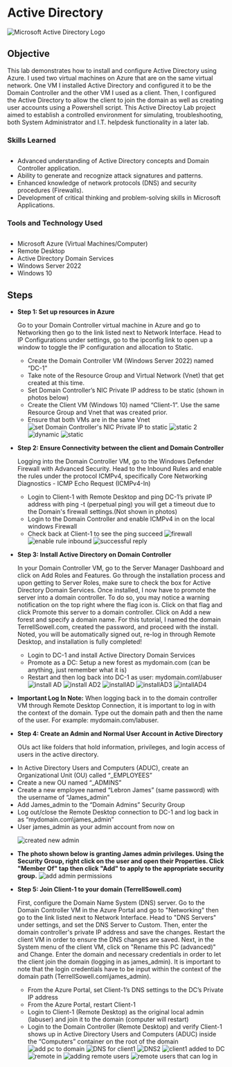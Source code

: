 # Active Directory
<img src="https://i.imgur.com/pU5A58S.png" alt="Microsoft Active Directory Logo"/>

## Objective


This lab demonstrates how to install and configure Active Directory using Azure. I used two virtual machines on Azure that are on the same virtual network. One VM I installed Active Directory and configured it to be the Domain Controller and the other VM I used as a client. Then, I configured the Active Directory to allow the client to join the domain as well as creating user accounts using a Powershell script. This Active Directoy Lab project aimed to establish a controlled environment for simulating, troubleshooting,  both System Administrator and I.T. helpdesk functionality in a later lab.

### Skills Learned<h2>
- Advanced understanding of Active Directory concepts and Domain Controller application.
- Ability to generate and recognize attack signatures and patterns.
- Enhanced knowledge of network protocols (DNS) and security procedures (Firewalls).
- Development of critical thinking and problem-solving skills in Microsoft Applications.

### Tools and Technology Used<h2>
- Microsoft Azure (Virtual Machines/Computer)
- Remote Desktop
- Active Directory Domain Services
- Windows Server 2022
- Windows 10

## Steps
* **Step 1: Set up resources in Azure**<p>
Go to your Domain Controller virtual machine in Azure and go to Networking then go to the link listed next to Network Interface. Head to IP Configurations under settings, go to the ipconfig link to open up a window to toggle the IP configuration and allocation to Static.
  - Create the Domain Controller VM (Windows Server 2022) named “DC-1”
  - Take note of the Resource Group and Virtual Network (Vnet) that get created at this time.
  - Set Domain Controller’s NIC Private IP address to be static (shown in photos below)
  - Create the Client VM (Windows 10) named “Client-1”. Use the same Resource Group and Vnet that was created prior.
  - Ensure that both VMs are in the same Vnet
![set Domain Controller's NIC Private IP to static](https://github.com/TerrellSowell/Active-Directory/assets/161978506/c08b1a43-da8e-466a-a172-cf58eeb76af4)
![static 2](https://github.com/TerrellSowell/Active-Directory/assets/161978506/06d6d23e-7791-4724-90b7-7d391fcf4a15)
![dynamic](https://github.com/TerrellSowell/Active-Directory/assets/161978506/be559454-a23c-4ac5-b901-98abf1f9d4d1)
![static](https://github.com/TerrellSowell/Active-Directory/assets/161978506/c50043d7-ed64-4c17-bca9-d6e405fac0ba)<p>

* **Step 2: Ensure Connectivity between the client and Domain Controller**<p>
Logging into the Domain Controller VM, go to the Windows Defender Firewall with Advanced Security. Head to the Inbound Rules and enable the rules under the protocol ICMPv4, specifically Core Networking Diagnostics - ICMP Echo Request (ICMPv4-In)
  - Login to Client-1 with Remote Desktop and ping DC-1’s private IP address with ping -t <ip address> (perpetual ping) you will get a timeout due to the Domain's firewall settings.(Not shown in photos)
  - Login to the Domain Controller and enable ICMPv4 in on the local windows Firewall
  - Check back at Client-1 to see the ping succeed
![firewall](https://github.com/TerrellSowell/Active-Directory/assets/161978506/7c39ef29-551c-4269-8d99-59d5af4abec0)
![enable rule inbound](https://github.com/TerrellSowell/Active-Directory/assets/161978506/8375af5e-e99f-4564-b05f-ce05dc17d3db)
![successful reply](https://github.com/TerrellSowell/Active-Directory/assets/161978506/3dd104dd-cb4c-4c1a-aa2c-41e231b293a5)<p>

* **Step 3: Install Active Directory on Domain Controller**<p>
In your Domain Controller VM, go to the Server Manager Dashboard and click on Add Roles and Features. Go through the installation process and upon getting to Server Roles, make sure to check the box for Active Directory Domain Services. Once installed, I now have to promote the server into a domain controller. To do so, you may notice a warning notification on the top right where the flag icon is. Click on that flag and click Promote this server to a domain controller. Click on Add a new forest and specify a domain name. For this tutorial, I named the domain TerrellSowell.com, created the password, and proceed with the install. Noted, you will be automatically signed out, re-log in through Remote Desktop, and installation is fully completed! 
  - Login to DC-1 and install Active Directory Domain Services
  - Promote as a DC: Setup a new forest as mydomain.com (can be anything, just remember what it is)
  - Restart and then log back into DC-1 as user: mydomain.com\labuser
![install AD](https://github.com/TerrellSowell/Active-Directory/assets/161978506/56cb26ea-9d42-4733-8004-212e455da7b0)
![install AD2](https://github.com/TerrellSowell/Active-Directory/assets/161978506/9529ee16-1e84-4c4a-a9ae-6286adb01233)
![installAD](https://github.com/TerrellSowell/Active-Directory/assets/161978506/8945b953-e81d-453a-80c4-cf0f6090fcef)
![installAD3](https://github.com/TerrellSowell/Active-Directory/assets/161978506/29b99aa4-d67e-46b8-a0ed-c3059e38dbe6)
![intallAD4](https://github.com/TerrellSowell/Active-Directory/assets/161978506/80822df9-efa5-4af4-9af6-d5930997b6b7)
* **Important Log In Note:** When logging back in to the domain controller VM through Remote Desktop Connection, it is important to log in with the context of the domain.
Type out the domain path and then the name of the user. For example: mydomain.com/labuser.

* **Step 4: Create an Admin and Normal User Account in Active Directory**<p>
OUs act like folders that hold information, privileges, and login access of users in the active directory.
 - In Active Directory Users and Computers (ADUC), create an Organizational Unit (OU) called “_EMPLOYEES”
 - Create a new OU named “_ADMINS”
 - Create a new employee named “Lebron James” (same password) with the username of “James_admin”
 - Add James_admin to the “Domain Admins” Security Group
 - Log out/close the Remote Desktop connection to DC-1 and log back in as “mydomain.com\james_admin”
 - User james_admin as your admin account from now on<p>
 ![created new admin](https://github.com/TerrellSowell/Active-Directory/assets/161978506/39a149c2-0de6-4efa-b39d-9a6cf27b6e63)<p>

* **The photo shown below is granting James admin privileges. Using the Security Group, right click on the user and open their Properties. Click "Member Of" tap then click "Add" to apply to the appropriate security group.**
![add admin permissions](https://github.com/TerrellSowell/Active-Directory/assets/161978506/e8c5e828-d80d-40fa-aebe-ec8231bf838d)<p>

* **Step 5: Join Client-1 to your domain (TerrellSowell.com)** <p>
First, configure the Domain Name System (DNS) server. Go to the Domain Controller VM in the Azure Portal and go to "Networking" then go to the link listed next to Network Interface. Head to "DNS Servers" under settings, and set the DNS Server to Custom. Then, enter the domain controller's private IP address and save the changes. Restart the client VM in order to ensure the DNS changes are saved. Next, in the System menu of the client VM, click on "Rename this PC (advanced)" and Change. Enter the domain and necessary credentials in order to let the client join the domain (logging in as james_admin). It is important to note that the login credentials have to be input within the context of the domain path (TerrellSowell.com\james_admin).
  - From the Azure Portal, set Client-1’s DNS settings to the DC’s Private IP address
  - From the Azure Portal, restart Client-1
  - Login to Client-1 (Remote Desktop) as the original local admin (labuser) and join it to the domain (computer will restart)
  - Login to the Domain Controller (Remote Desktop) and verify Client-1 shows up in Active Directory Users and Computers (ADUC) inside the “Computers” container on the root of the domain
![add pc to domain](https://github.com/TerrellSowell/Active-Directory/assets/161978506/43771f7d-3c38-41d4-963f-1d9de2850f26)
![DNS for client1](https://github.com/TerrellSowell/Active-Directory/assets/161978506/50c1a467-109b-491a-a280-5554985143f0)
![DNS2](https://github.com/TerrellSowell/Active-Directory/assets/161978506/01dfbc36-5c61-4f99-8951-3ecec990f0db)
![client1 added to DC](https://github.com/TerrellSowell/Active-Directory/assets/161978506/491fdade-e95e-4ad8-8e80-c2515171f65e)
![remote in ](https://github.com/TerrellSowell/Active-Directory/assets/161978506/9c777c97-22d2-43c0-8c6d-66401f09bb94)
![adding remote users](https://github.com/TerrellSowell/Active-Directory/assets/161978506/44ea79ca-c2c6-4ef2-ad88-3126cc0cd5a5)
![remote users that can log in](https://github.com/TerrellSowell/Active-Directory/assets/161978506/9568c0d9-99f1-4d4e-aabc-8acf5020b922)

























